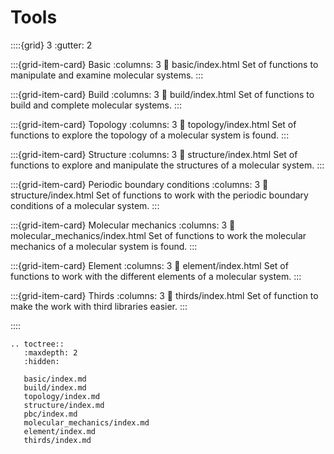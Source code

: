 # **Tools**

::::{grid} 3
:gutter: 2

:::{grid-item-card} Basic
:columns: 3
:link: basic/index.html
Set of functions to manipulate and examine molecular systems.
:::

:::{grid-item-card} Build
:columns: 3
:link: build/index.html
Set of functions to build and complete molecular systems.
:::

:::{grid-item-card} Topology
:columns: 3
:link: topology/index.html
Set of functions to explore the topology of a molecular system is found.
:::

:::{grid-item-card} Structure
:columns: 3
:link: structure/index.html
Set of functions to explore and manipulate the structures of a molecular system.
:::

:::{grid-item-card} Periodic boundary conditions
:columns: 3
:link: structure/index.html
Set of functions to work with the periodic boundary conditions of a molecular system.
:::

:::{grid-item-card} Molecular mechanics
:columns: 3
:link: molecular\_mechanics/index.html
Set of functions to work the molecular mechanics of a molecular system is found.
:::

:::{grid-item-card} Element
:columns: 3
:link: element/index.html
Set of functions to work with the different elements of a molecular system.
:::

:::{grid-item-card} Thirds
:columns: 3
:link: thirds/index.html
Set of function to make the work with third libraries easier.
:::

::::



```{eval-rst}
.. toctree::
   :maxdepth: 2
   :hidden:

   basic/index.md
   build/index.md
   topology/index.md
   structure/index.md
   pbc/index.md
   molecular_mechanics/index.md
   element/index.md
   thirds/index.md
```
